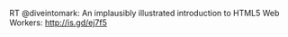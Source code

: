 <!--
id: 959654932
link: http://kevinisom.info/post/959654932/rt-diveintomark-an-implausibly-illustrated
slug: rt-diveintomark-an-implausibly-illustrated
date: Mon Aug 16 2010 11:48:52 GMT+1200 (NZST)
raw: {"blog_name":"kevinisom","id":959654932,"post_url":"http://kevinisom.info/post/959654932/rt-diveintomark-an-implausibly-illustrated","slug":"rt-diveintomark-an-implausibly-illustrated","type":"text","date":"2010-08-15 23:48:52 GMT","timestamp":1281916132,"state":"published","format":"html","reblog_key":"jTqGI1dB","tags":[],"short_url":"http://tmblr.co/Zw68YyvComK","highlighted":[],"feed_item":"http://twitter.com/kev_nz/statuses/21259231453","from_feed_id":"650289","note_count":0,"title":null,"body":"<p>RT @diveintomark: An implausibly illustrated introduction to HTML5 Web Workers: <a href=\"http://is.gd/ej7f5\" target=\"_blank\">http://is.gd/ej7f5</a></p>"}
publish: 2010-08-016
tags: 
title: null
-->


RT @diveintomark: An implausibly illustrated introduction to HTML5 Web
Workers: <http://is.gd/ej7f5>



